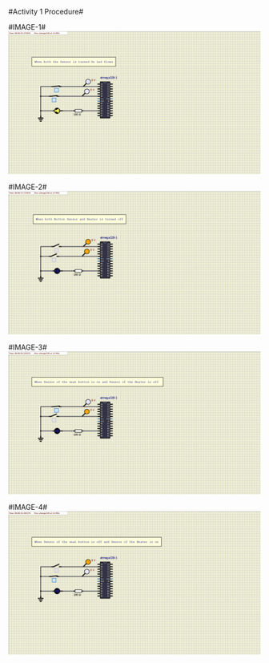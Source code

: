 #Activity 1 Procedure#

#IMAGE-1#
![Both Turned ON](https://raw.githubusercontent.com/Sambit-12/Embedded-Essentials/main/Simulation%20Activity1/Both%20Sensor%20Turned%20On.png)

#IMAGE-2#
![Both Turned OFF](https://raw.githubusercontent.com/Sambit-12/Embedded-Essentials/main/Simulation%20Activity1/Both%20Sensor%20Turned%20off.png)

#IMAGE-3#
![Seatbutton_On and Heater_off](https://raw.githubusercontent.com/Sambit-12/Embedded-Essentials/main/Simulation%20Activity1/Seatbutton_On%20and%20Heater_off.png)

#IMAGE-4#
![Seatbutton_Off and Heater_on](https://raw.githubusercontent.com/Sambit-12/Embedded-Essentials/main/Simulation%20Activity1/Seatbutton_off%20and%20Heater_on.png)
